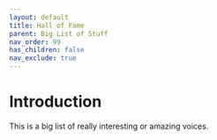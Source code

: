 ```yaml
---
layout: default
title: Hall of Fame
parent: Big List of Stuff
nav_order: 99
has_children: false
nav_exclude: true
---
```


# Introduction
This is a big list of really interesting or amazing voices.
